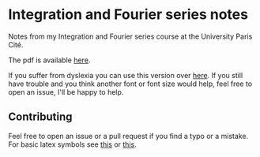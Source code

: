 # Integration and Fourier series notes

Notes from my Integration and Fourier series course at the University Paris Cité.

The pdf is available [here](https://yag000.github.io/integration-notes/integration-notes.pdf).

If you suffer from dyslexia you can use this version over [here](https://yag000.github.io/integration-notes/integration-notes-dyslexia.pdf). If you still have trouble and you
think another font or font size would help, feel free to open an issue, I'll be happy to help.

## Contributing

Feel free to open an issue or a pull request if you find a typo or a mistake. For basic latex symbols see [this](https://www.caam.rice.edu/~heinken/latex/symbols.pdf) or [this](https://oeis.org/wiki/List_of_LaTeX_mathematical_symbols).
